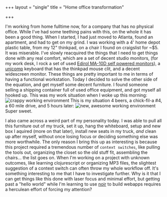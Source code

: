+++
layout = "single"
title = "Home office transformation"

+++

I'm working from home fulltime now, for a company that has no physical office. While I've had some teething pains with this, on the whole it has been a good thing. When I started, I had just moved to Atlanta, found an apartment, and had to get on my grind. I was working with a 4' home depot plastic table, from my 12" thinkpad, on a chair I found on craigslist for ~$5. It was miserable. I've slowly reacquired the things that I need to get things done with any real comfort, which are a set of decent studio monitors, (for my work desk, I rock a set of used [Edirol MA-10D self powered monitors](http://gear.ign.com/articles/324/324431p1.html)), a [unicomp](http://pckeyboards.stores.yahoo.net/en104wh.html) keyboard that has the thinkpad mouse clit, and a decent widescreen monitor. These things are pretty important to me in terms of having a functional workstation. Today I decided to solve the other side of the equation, and get myself some decent furniture. I found someone selling a shipping container full of used office equipment, and got myself all hooked up. 
This was my work situation when I woke up this morning:
![crappy working environment](http://www.iflowfor8hours.info/images/olddesk.jpg)
This is my situation 4 beers, a chick-fil-a #4, a 60 mile drive, and 5 hours later:
![new, awesome working environment](http://www.iflowfor8hours.info/images/newdesk.jpg)
Super sweet.

I also came across a weird part of my personality today. I was able to pull all this furniture out of my truck, set it up, hang the whiteboard, setup and new box I aquired (more on that later), install new seats in my truck, *and* clean up after myself, without once losing focus or deciding something else was more worthwhile. The only reason I bring this up as interesting is because this project required a tremendous number of `context switches`, like pulling the tools out, organizing the closet so the old stuff fit, assembling the chairs... the list goes on. When I'm working on a project with unknown outcomes, like learning clojurescript or organizing MP3 files, the slightest suggestion of a context switch can often throw my whole workflow off. It's something interesting to me that I have to investigate further. Why is it that I can get things like this done with laser focus and minimal effort, but getting past a "hello world" while I'm learning to use [noir](http://www.webnoir.org/#started) to build webapps requires a herculean effort of forcing my attention?
